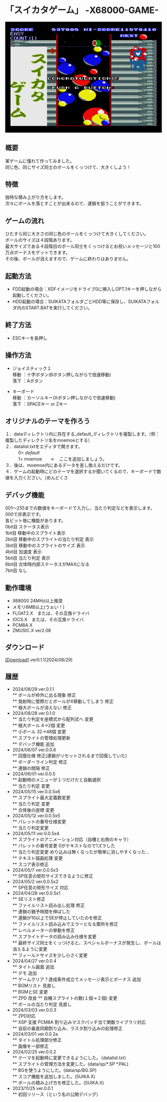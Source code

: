 # 「スイカタゲーム」  -X68000-GAME-  
 <img width="640" alt="title" src="../../Material/202405262353240263.png">


## 概要  
某ゲームに憧れて作ってみました。  
同じ色、同じサイズ同士のボールをくっつけて、大きくしよう！

## 特徴
独特な積み上がり方をします。  
次々にボールを落とすことが出来るので、連鎖を狙うことができます。  

## ゲームの流れ  
ひたすら同じ大きさの同じ色のボールをくっつけて大きくしてください。  
ボールのサイズは４段階あります。  
最大サイズである４段階目のボール同士をくっつけるとお祝いメッセージと100万点ボーナスをゲットできます。  
その後、ボールが消えますので、ゲームに終わりはありません。  

## 起動方法  
* FDD起動の場合：XDFイメージをドライブ0に挿入しOPT.1キーを押しながら起動してください。  
* HDD起動の場合：SUIKATAフォルダごとHDD等に保存し、SUIKATAフォルダ内のSTART.BATを実行してください。  

## 終了方法  
* ESCキーを長押し  

## 操作方法  
* ジョイスティック１  
移動  ：十字ボタン(Bボタン押しながらで倍速移動)  
落下  ：Aボタン  
  

* キーボード  
移動  ：カーソルキー(Xボタン押しながらで倍速移動)    
落下  ：SPACEキー or Zキー  


## オリジナルのテーマを作ろう
１．dataディレクトリ内に存在する_default_ディレクトリを複製します。（例：複製したディレクトリ名をmoemoeとする）  
２．datalist.txtをエディタで開きます。  
　　　0= _default_  
　　　1= moemoe　　←　ここを追加しましょう。  
３．後は、moemoe内にあるデータを差し換えるだけです。  
４．ゲームの起動時にどのテーマを選択するか聞いてくるので、キーボードで数値を入力ください。（めんどくさ  

## デバッグ機能  
001～255までの数値をキーボードで入力し、当たり判定などを表示します。  
000で非表示です。  
各ビット毎に機能があります。  
0bit目 ステータス表示  
1bit目 移動中のスプライト表示  
2bit目 移動中のスプライトの当たり判定 表示  
3bit目 移動中のスプライトのサイズ 表示  
4bit目 加速度 表示  
5bit目 当たり判定 表示  
6bit目 合体時内部ステータスがMAXになる  
7bit目 なし  

## 動作環境
* X68000 24MHz以上推奨  
* メモリ6MB以上(うぉい！)  
* FLOAT2.X　または、その互換ドライバ  
* IOCS.X　または、その互換ドライバ  
* PCM8A.X  
* ZMUSIC.X ver2.08  

## ダウンロード  
[[Download]](https://github.com/kata68k/X68000/blob/master/Game/SuiKata/SUIKATA011.LZH)	ver0.1.1(2024/08/29)  

## 履歴  
* 2024/08/29	ver.0.1.1  
** ボールが枠外に出る現象 修正  
** 発射時に壁際だとボールがX移動してしまう 修正  
** 極大ボールが消えない 修正  
* 2024/08/28	ver.0.1.0  
** 当たり判定を座標式から配列式へ 変更  
** 極大ボール 4→2個 変更  
** 小ボール 32→48個 変更  
** スプライトの管理処理更新  
** デバッグ機能 追加
* 2024/06/07	ver.0.0.6  
** 回復仕様 修正(連鎖がリセットされるまで回復していた)  
** ボーダーライン判定 修正  
** 連鎖の間隔 修正  
* 2024/06/01	ver.0.0.5  
** 起動時のメニューが１つだけだと自動選択  
** 当たり判定 変更  
* 2024/05/15	ver.0.0.5x6  
** スプライト最大定義数変更  
** 当たり判定 変更  
** 合体後の座標 変更  
* 2024/05/12	ver.0.0.5x5  
** パレットの番号仕様変更  
** 当たり判定変更 
* 2024/05/11	ver.0.0.5x4  
** スプライトのアニメーション対応（自機と右側のキャラ）  
** パレットの番号変更 0がテキストなので1ズラした  
** 当たり判定変更 めり込みは無くなったが簡単に消しやすくなった…  
** テキスト描画処理 変更  
** スコア表示修正  
* 2024/05/7	ver.0.0.5x3  
** SP任意の矩形サイズできるように修正  
* 2024/05/2	ver.0.0.5x2  
** SP任意の矩形サイズ 対応  
* 2024/04/28	ver.0.0.5x1  
** SEリスト修正  
** ファイルリスト読み出し処理 修正  
** 連鎖の猶予時間を伸ばした  
** 連鎖が10以上でSEが停止していたのを修正  
** ファイルリスト読み込みでエラーとなる箇所を修正  
** レベルメーターの挙動を修正  
** スプライトデータの読み込み仕様を変更  
** 最終サイズ同士をくっつけると、スペシャルボーナスが発生し、ボールは消えるように変更  
** フィールドサイズを少し小さく変更  
* 2024/04/27	ver.0.0.4  
** タイトル画面 追加  
** デモ 追加  
** ゲームクリア？達成条件成立でメッセージ表示とボーナス 追加  
** BGMリスト 見直し  
** BGMとSE 変更  
** ZPD 改良 
** 自機スプライトの数(１個→２個) 変更  
** ボールの当たり判定 見直し
* 2024/03/03	ver.0.0.3  
** ZPD対応  
** XSP 支援 PCM8A 割り込みマスクパッチ当て関数ライブラリ対応  
** 自前の垂直同期割り込み、ラスタ割り込みの処理修正
* 2024/03/01	ver.0.0.2a  
** タイトル処理部分修正  
** 画像を一部修正  
* 2024/02/25	ver.0.0.2  
** テーマを起動時に変更できるようにした。（datalist.txt）  
** スプライトの管理方法を変更した。(data/sp/*.SP *.PAL)  
** BGを使うようにした。(data/sp/BG.SP)  
** スコア機能を追加しました。(SUIKA.X)  
** ボールの積み上げ方を修正した。(SUIKA.X)  
* 2023/11/25	ver.0.0.1  
** 初回リリース（という名の公開デバッグ）  

